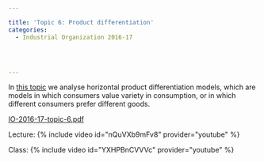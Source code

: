 ```yaml
---

title: 'Topic 6: Product differentiation'
categories:
  - Industrial Organization 2016-17




---
```

In <a href="https://www.tholden.org/wp-content/uploads/2016/12/IO-2016-17-topic-6.pdf">this topic</a> we analyse horizontal product differentiation models, which are models in which consumers value variety in consumption, or in which different consumers prefer different goods.






<object data="https://www.tholden.org/wp-content/uploads/2016/12/IO-2016-17-topic-6.pdf" type="application/pdf" width="100%" height="100%"><a href="https://www.tholden.org/wp-content/uploads/2016/12/IO-2016-17-topic-6.pdf">IO-2016-17-topic-6.pdf</a></object>






Lecture:
{% include video id="nQuVXb9mFv8" provider="youtube" %}

Class:
{% include video id="YXHPBnCVVVc" provider="youtube" %}